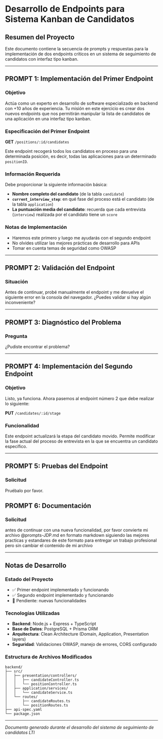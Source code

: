 # Desarrollo de Endpoints para Sistema Kanban de Candidatos

## Resumen del Proyecto

Este documento contiene la secuencia de prompts y respuestas para la implementación de dos endpoints críticos en un sistema de seguimiento de candidatos con interfaz tipo kanban.

---

## PROMPT 1: Implementación del Primer Endpoint

### Objetivo
Actúa como un experto en desarrollo de software especializado en backend con +10 años de experiencia. Tu misión en este ejercicio es crear dos nuevos endpoints que nos permitirán manipular la lista de candidatos de una aplicación en una interfaz tipo kanban.

### Especificación del Primer Endpoint
**GET** `/positions/:id/candidates`

Este endpoint recogerá todos los candidatos en proceso para una determinada posición, es decir, todas las aplicaciones para un determinado `positionID`.

### Información Requerida
Debe proporcionar la siguiente información básica:
- **Nombre completo del candidato** (de la tabla `candidate`)
- **`current_interview_step`**: en qué fase del proceso está el candidato (de la tabla `application`)
- **La puntuación media del candidato**: recuerda que cada entrevista (`interview`) realizada por el candidato tiene un `score`

### Notas de Implementación
- Haremos este primero y luego me ayudarás con el segundo endpoint
- No olvides utilizar las mejores prácticas de desarrollo para APIs
- Tomar en cuenta temas de seguridad como OWASP

---

## PROMPT 2: Validación del Endpoint

### Situación
Antes de continuar, probé manualmente el endpoint y me devuelve el siguiente error en la consola del navegador. ¿Puedes validar si hay algún inconveniente?

---

## PROMPT 3: Diagnóstico del Problema

### Pregunta
¿Pudiste encontrar el problema?

---

## PROMPT 4: Implementación del Segundo Endpoint

### Objetivo
Listo, ya funciona. Ahora pasemos al endpoint número 2 que debe realizar lo siguiente:

**PUT** `/candidates/:id/stage`

### Funcionalidad
Este endpoint actualizará la etapa del candidato movido. Permite modificar la fase actual del proceso de entrevista en la que se encuentra un candidato específico.

---

## PROMPT 5: Pruebas del Endpoint

### Solicitud
Pruébalo por favor.

## PROMPT 6: Documentación

### Solicitud
antes de continuar con una nueva funcionalidad, por favor convierte mi archivo @prompts-JDP.md en formato markdown siguiendo las mejores practicas y estandares de este formato para entregar un trabajo profesional pero sin cambiar el contenido de mi archivo

---

## Notas de Desarrollo

### Estado del Proyecto
- ✅ Primer endpoint implementado y funcionando
- ✅ Segundo endpoint implementado y funcionando
- 🔄 Pendiente: nuevas funcionalidades

### Tecnologías Utilizadas
- **Backend**: Node.js + Express + TypeScript
- **Base de Datos**: PostgreSQL + Prisma ORM
- **Arquitectura**: Clean Architecture (Domain, Application, Presentation layers)
- **Seguridad**: Validaciones OWASP, manejo de errores, CORS configurado

### Estructura de Archivos Modificados
```
backend/
├── src/
│   ├── presentation/controllers/
│   │   ├── candidateController.ts
│   │   └── positionController.ts
│   ├── application/services/
│   │   └── candidateService.ts
│   └── routes/
│       ├── candidateRoutes.ts
│       └── positionRoutes.ts
├── api-spec.yaml
└── package.json
```

---

*Documento generado durante el desarrollo del sistema de seguimiento de candidatos LTI*